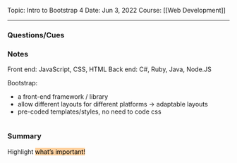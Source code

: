 
Topic: Intro to Bootstrap 4
Date: Jun 3, 2022
Course: [[Web Development]]
- - -

### Questions/Cues

### Notes
Front end: JavaScript, CSS, HTML
Back end: C#, Ruby, Java, Node.JS 

Bootstrap: 
- a front-end framework / library
- allow different layouts for different platforms -> adaptable layouts
- pre-coded templates/styles, no need to code css

```Bootstrap

```


### Summary
Highlight <mark style="background: #FFB86CA6;">what’s important!</mark> 
